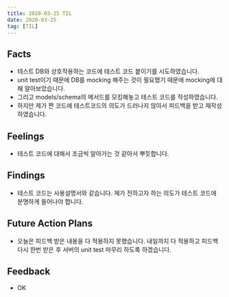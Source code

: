 ```yaml
---
title: 2020-03-25 TIL
date: 2020-03-25
tag: [TIL]
---
```


## Facts

- 테스트 DB와 상호작용하는 코드에 테스트 코드 붙이기를 시도하였습니다.
- unit test이기 때문에 DB를 mocking 해주는 것이 필요했기 때문에 mocking에 대해 알아보았습니다.
- 그리고 models/schema의 메서드를 모킹해놓고 테스트 코드를 작성하였습니다.
- 하지만 제가 짠 코드에 테스트코드의 의도가 드러나지 않아서 피드백을 받고 재작성 하였습니다.

## Feelings

- 테스트 코드에 대해서 조금씩 알아가는 것 같아서 뿌듯합니다.

## Findings

- 테스트 코드는 사용설명서와 같습니다. 제가 전하고자 하는 의도가 테스트 코드에 분명하게 들어나야 합니다.

## Future Action Plans

- 오늘은 피드백 받은 내용을 다 적용하지 못했습니다. 내일까지 다 적용하고 피드백 다시 한번 받은 후 서버의 unit test 마무리 하도록 하겠습니다.

## Feedback

- OK
